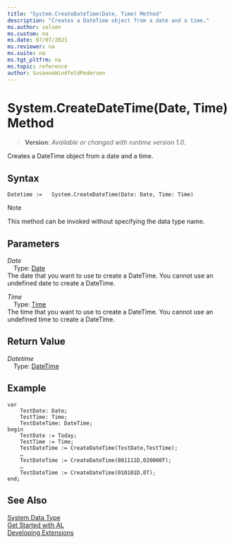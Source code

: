 ```yaml
---
title: "System.CreateDateTime(Date, Time) Method"
description: "Creates a DateTime object from a date and a time."
ms.author: solsen
ms.custom: na
ms.date: 07/07/2021
ms.reviewer: na
ms.suite: na
ms.tgt_pltfrm: na
ms.topic: reference
author: SusanneWindfeldPedersen
---
```

[//]: # (START>DO_NOT_EDIT)
[//]: # (IMPORTANT:Do not edit any of the content between here and the END>DO_NOT_EDIT.)
[//]: # (Any modifications should be made in the .xml files in the ModernDev repo.)
# System.CreateDateTime(Date, Time) Method
> **Version**: _Available or changed with runtime version 1.0._

Creates a DateTime object from a date and a time.


## Syntax
```AL
Datetime :=   System.CreateDateTime(Date: Date, Time: Time)
```
> [!NOTE]
> This method can be invoked without specifying the data type name.
## Parameters
*Date*  
&emsp;Type: [Date](../date/date-data-type.md)  
The date that you want to use to create a DateTime. You cannot use an undefined date to create a DateTime.
          
*Time*  
&emsp;Type: [Time](../time/time-data-type.md)  
The time that you want to use to create a DateTime. You cannot use an undefined time to create a DateTime.
          


## Return Value
*Datetime*  
&emsp;Type: [DateTime](../datetime/datetime-data-type.md)  



[//]: # (IMPORTANT: END>DO_NOT_EDIT)

## Example  

```al
var
    TestDate: Date;
    TestTime: Time;
    TestDateTime: DateTime;
begin
    TestDate := Today;  
    TestTime := Time;  
    TestDateTime := CreateDateTime(TestDate,TestTime);  
    …  
    TestDateTime := CreateDateTime(081111D,020000T);  
    …  
    TestDateTime := CreateDateTime(010101D,0T);  
end;
```  

## See Also

[System Data Type](system-data-type.md)  
[Get Started with AL](../../devenv-get-started.md)  
[Developing Extensions](../../devenv-dev-overview.md)